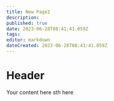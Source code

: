 ```yaml
---
title: New Page2
description: 
published: true
date: 2023-06-28T08:41:41.059Z
tags: 
editor: markdown
dateCreated: 2023-06-28T08:41:41.059Z
---
```


# Header
Your content here
sth here
